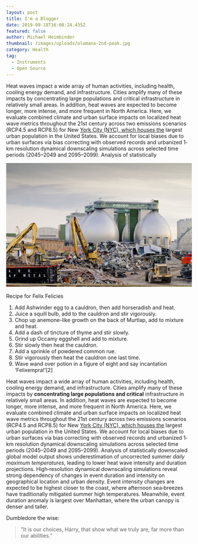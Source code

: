 ```yaml
---
layout: post
title: I'm a Blogger
date: 2019-09-18T16:08:24.435Z
featured: false
author: Michael Heimbinder
thumbnail: /images/uploads/olomana-2nd-peak.jpg
category: Health
tag:
  - Instruments
  - Open Source
---
```

Heat waves impact a wide array of human activities, including health, cooling energy demand, and infrastructure. Cities amplify many of these impacts by concentrating large populations and critical infrastructure in relatively small areas. In addition, heat waves are expected to become longer, more intense, and more frequent in North America. Here, we evaluate combined climate and urban surface impacts on localized heat wave metrics throughout the 21st century across two emissions scenarios (RCP4.5 and RCP8.5) for New [York City (NYC), which houses the](google.pl) largest urban population in the United States. We account for local biases due to urban surfaces via bias correcting with observed records and urbanized 1‐km resolution dynamical downscaling simulations across selected time periods (2045–2049 and 2095–2099). Analysis of statistically 

![](/images/uploads/newtown-creek.jpg "Big big")

Recipe for Felix Felicies

1. Add Ashwinder egg to a cauldron, then add horseradish and heat.
2. Juice a squill bulb, add to the cauldron and stir vigorously.
3. Chop up anemone-like growth on the back of Murtlap, add to mixture and heat.
4. Add a dash of tincture of thyme and stir slowly.
5. Grind up Occamy eggshell and add to mixture.
6. Stir slowly then heat the cauldron.
7. Add a sprinkle of powdered common rue.
8. Stir vigorously then heat the cauldron one last time.
9. Wave wand over potion in a figure of eight and say incantation ‘Felixempra!’\[2]

Heat waves impact a wide array of human activities, including health, cooling energy demand, and infrastructure. Cities amplify many of these impacts by **concentrating large populations and critical** infrastructure in relatively small areas. In addition, heat waves are expected to become longer, more intense, and more frequent in North America. Here, we evaluate combined climate and urban surface impacts on localized heat wave metrics throughout the 21st century across two emissions scenarios (RCP4.5 and RCP8.5) for New [York City (NYC), which houses the](google.pl) largest urban population in the United States. We account for local biases due to urban surfaces via bias correcting with observed records and urbanized 1‐km resolution dynamical downscaling simulations across selected time periods (2045–2049 and 2095–2099). Analysis of statistically downscaled global model output shows underestimation of uncorrected summer _daily maximum temperatures_, leading to lower heat wave intensity and duration projections. High‐resolution dynamical downscaling simulations reveal strong dependency of changes in event duration and intensity on geographical location and urban density. Event intensity changes are expected to be highest closer to the coast, where afternoon sea‐breezes have traditionally mitigated summer high temperatures. Meanwhile, event duration anomaly is largest over Manhattan, where the urban canopy is denser and taller.

Dumbledore the wise:

> "It is our choices, Harry, that show what we truly are, far more than our abilities.”
